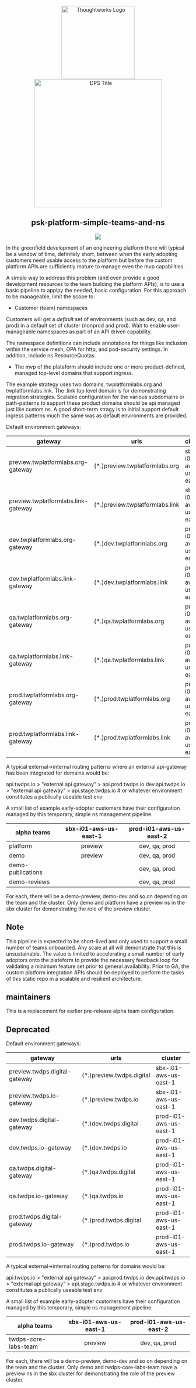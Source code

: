 <div align="center">
	<p>
	<img alt="Thoughtworks Logo" src="https://raw.githubusercontent.com/twplatformlabs/static/master/thoughtworks_flamingo_wave.png?sanitize=true" width=200 /><br />
	<img alt="DPS Title" src="https://raw.githubusercontent.com/twplatformlabs/static/master/EMPCPlatformStarterKitsImage.png?sanitize=true" width=350/><br />
	<h2>psk-platform-simple-teams-and-ns</h2>
	<a href="https://opensource.org/licenses/MIT"><img src="https://img.shields.io/github/license/twplatformlabs/psk-aws-control-plane-services"></a>
	</p>
</div>

In the greenfield development of an engineering platform there will typical be a window of time, definitely short, between when the early adopting customers need usable access to the platform but before the custom platform APIs are sufficiently mature to manage even the mvp capabilities.  

A simple way to address this problem (and even provide a good development resources to the team building the platform APIs), is to use a basic pipeline to applpy the needed, basic configuration. For this approach to be manageable, limit the scope to:

* Customer (team) namespaces

Customers will get a _default_ set of environments (such as dev, qa, and prod) in a default set of cluster (nonprod and prod). Wait to enable user-manageable namespaces as part of an API driven capability.  

The namespace definitions can include annotations for things like inclusion within the service mesh, OPA for http, and pod-security settings. In addition, include ns ResourceQuotas.  

* The mvp of the plataform should include one or more product-defined, managed top-level domains that support ingress.

The example strategy uses two domains, twplatformlabs.org  and twplatformlabs.link. The .link top level domain is for demonstrating migration strategies. Scalable configuration for the various subdomains or path-patterns to support these product domains should be api managed just like custom ns. A good short-term stragy is to initial aupport default ingress patterns much the same was as default environments are provided.  

Default environment gateways:  

| gateway                               | urls                              |  cluster                |
|---------------------------------------|-----------------------------------|-------------------------|
| preview.twplatformlabs.org-gateway    | (*.)preview.twplatformlabs.org    | sbx-i01-aws-us-east-1   |
| preview.twplatformlabs.link-gateway   | (*.)preview.twplatformlabs.link   | sbx-i01-aws-us-east-1   |
| dev.twplatformlabs.org-gateway        | (*.)dev.twplatformlabs.org        | prod-i01-aws-us-east-1  |
| dev.twplatformlabs.link-gateway       | (*.)dev.twplatformlabs.link       | prod-i01-aws-us-east-1  |
| qa.twplatformlabs.org-gateway         | (*.)qa.twplatformlabs.org         | prod-i01-aws-us-east-1  |
| qa.twplatformlabs.link-gateway        | (*.)qa.twplatformlabs.link        | prod-i01-aws-us-east-1  |
| prod.twplatformlabs.org-gateway       | (*.)prod.twplatformlabs.org       | prod-i01-aws-us-east-1  |
| prod.twplatformlabs.link-gateway      | (*.)prod.twplatformlabs.link      | prod-i01-aws-us-east-1  |


A typical external->internal routing patterns where an external api-gateway has been integrated for domains would be:

api.twdps.io  >  "external api gateway"  >  api.prod.twdps.io
dev.api.twdps.io > "external api gateway" > api.stage.twdps.io  # or whatever environment constitutes a publically useable test env

A small list of example early-adopter customers have their configuration managed by this temporary, simple ns management pipeline.  

| alpha teams        | sbx-i01-aws-us-east-1  | prod-i01-aws-us-east-2  |
|--------------------|:----------------------:|:-----------------------:|
| platform           | preview                | dev, qa, prod           |
| demo               | preview                | dev, qa, prod           |
| demo-publications  |                        | dev, qa, prod           |
| demo-reviews       |                        | dev, qa, prod           |

For each, there will be a demo-preview, demo-dev and so on depending on the team and the cluster. Only demo and platform have a preview ns in the sbx cluster for demonstrating the role of the preview cluster.  

## Note

This pipeline is expected to be short-lived and only used to support a small number of teams onboarded. Any scale at all will demonstrate that this is unsustainable. The value is limited to accelerating a small number of early adoptors onto the plateform to provide the necessary feedback loop for validating a minimum feature set prior to general availability. Prior to GA, the custom platform integration APIs should be deployed to perform the tasks of this static repo in a scalable and resilient architecture.  

## maintainers  

This is a replacement for earlier pre-release alpha team configuration.

## Deprecated

Default environment gateways:  

| gateway                                 | urls                                |  cluster                |
|-----------------------------------------|-------------------------------------|-------------------------|
| preview.twdps.digital-gateway           | (*.)preview.twdps.digital           | sbx-i01-aws-us-east-1   |
| preview.twdps.io-gateway                | (*.)preview.twdps.io                | sbx-i01-aws-us-east-1   |
| dev.twdps.digital-gateway               | (*.)dev.twdps.digital               | prod-i01-aws-us-east-1  |
| dev.twdps.io-gateway                    | (*.)dev.twdps.io                    | prod-i01-aws-us-east-1  |
| qa.twdps.digital-gateway                | (*.)qa.twdps.digital                | prod-i01-aws-us-east-1  |
| qa.twdps.io-gateway                     | (*.)qa.twdps.io                     | prod-i01-aws-us-east-1  |
| prod.twdps.digital-gateway              | (*.)prod.twdps.digital              | prod-i01-aws-us-east-1  |
| prod.twdps.io-gateway                   | (*.)prod.twdps.io                   | prod-i01-aws-us-east-1  |


A typical external->internal routing patterns for domains would be:

api.twdps.io  >  "external api gateway"  >  api.prod.twdps.io
dev.api.twdps.io > "external api gateway" > api.stage.twdps.io  # or whatever environment constitutes a publically useable test env

A small list of example early-adopter customers have their configuration managed by this temporary, simple ns management pipeline.  

| alpha teams           | sbx-i01-aws-us-east-1  | prod-i01-aws-us-east-2  |
|-----------------------|:----------------------:|:-----------------------:|
| twdps-core-labs-team  | preview                | dev, qa, prod           |

For each, there will be a demo-preview, demo-dev and so on depending on the team and the cluster. Only demo and twdps-core-labs-team have a preview ns in the sbx cluster for demonstrating the role of the preview cluster.  
